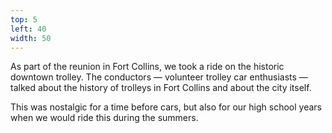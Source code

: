 ```yaml
---
top: 5
left: 40
width: 50
---
```

As part of the reunion in Fort Collins,
we took a ride on the historic downtown trolley.
The conductors
— volunteer trolley car enthusiasts —
talked about the history of trolleys in Fort Collins
and about the city itself.

<!-- Teresa Font -->
This was nostalgic for a time before cars,
but also for our high school years when we would ride this during the summers.
